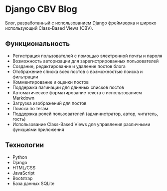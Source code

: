 # Django CBV Blog
Блог, разработанный с использованием Django фреймворка и широко использующий Class-Based Views (CBV).

## Функциональность
- Регистрация пользователей с помощью электронной почты и пароля
- Возможность авторизации для зарегистрированных пользователей
- Создание, редактирование и удаление постов блога
- Отображение списка всех постов с возможностью поиска и фильтрации
- Комментирование и оценки постов
- Поддержка пагинации для длинных списков постов
- Автоматическое форматирование текста с использованием Markdown
- Загрузка изображений для постов
- Поиска по тегам
- Поддержка ролей пользователей (администратор, автор, читатель, гость)
- Использование Class-Based Views для управления различными функциями приложения

## Технологии
- Python
- Django
- HTML/CSS
- JavaScript
- Bootstrap
- База данных SQLite
